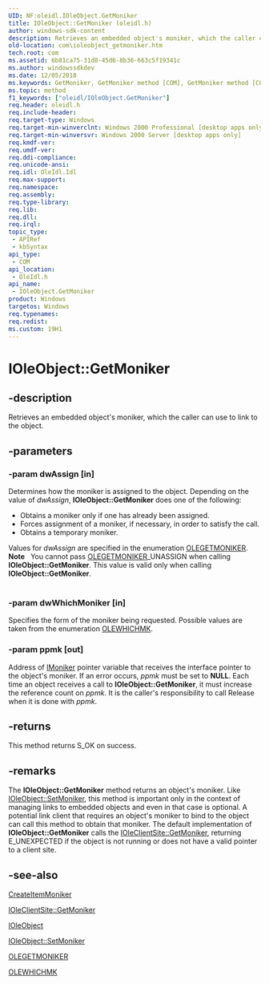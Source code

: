 ```yaml
---
UID: NF:oleidl.IOleObject.GetMoniker
title: IOleObject::GetMoniker (oleidl.h)
author: windows-sdk-content
description: Retrieves an embedded object's moniker, which the caller can use to link to the object.
old-location: com\ioleobject_getmoniker.htm
tech.root: com
ms.assetid: 6b81ca75-31d8-45d6-8b36-663c5f19341c
ms.author: windowssdkdev
ms.date: 12/05/2018
ms.keywords: GetMoniker, GetMoniker method [COM], GetMoniker method [COM],IOleObject interface, IOleObject interface [COM],GetMoniker method, IOleObject.GetMoniker, IOleObject::GetMoniker, _ole_ioleobject_getmoniker, com.ioleobject_getmoniker, oleidl/IOleObject::GetMoniker
ms.topic: method
f1_keywords: ["oleidl/IOleObject.GetMoniker"]
req.header: oleidl.h
req.include-header: 
req.target-type: Windows
req.target-min-winverclnt: Windows 2000 Professional [desktop apps only]
req.target-min-winversvr: Windows 2000 Server [desktop apps only]
req.kmdf-ver: 
req.umdf-ver: 
req.ddi-compliance: 
req.unicode-ansi: 
req.idl: OleIdl.Idl
req.max-support: 
req.namespace: 
req.assembly: 
req.type-library: 
req.lib: 
req.dll: 
req.irql: 
topic_type:
 - APIRef
 - kbSyntax
api_type:
 - COM
api_location:
 - OleIdl.h
api_name:
 - IOleObject.GetMoniker
product: Windows
targetos: Windows
req.typenames: 
req.redist: 
ms.custom: 19H1
---
```


# IOleObject::GetMoniker


## -description


Retrieves an embedded object's moniker, which the caller can use to link to the object.


## -parameters




### -param dwAssign [in]

Determines how the moniker is assigned to the object. Depending on the value of <i>dwAssign</i>, <b>IOleObject::GetMoniker</b> does one of the following:

<ul>
<li>Obtains a moniker only if one has already been assigned.</li>
<li>Forces assignment of a moniker, if necessary, in order to satisfy the call.</li>
<li>Obtains a temporary moniker.</li>
</ul>
Values for <i>dwAssign</i> are specified in the enumeration <a href="https://docs.microsoft.com/windows/desktop/api/oleidl/ne-oleidl-tagolegetmoniker">OLEGETMONIKER</a>.

<div class="alert"><b>Note</b>   You cannot pass <a href="https://docs.microsoft.com/windows/desktop/api/oleidl/ne-oleidl-tagolegetmoniker">OLEGETMONIKER</a>_UNASSIGN when calling <b>IOleObject::GetMoniker</b>. This value is valid only when calling <b>IOleObject::GetMoniker</b>.</div>
<div> </div>

### -param dwWhichMoniker [in]

Specifies the form of the moniker being requested. Possible values are taken from the enumeration <a href="https://docs.microsoft.com/windows/desktop/api/oleidl/ne-oleidl-tagolewhichmk">OLEWHICHMK</a>.


### -param ppmk [out]

Address of <a href="https://docs.microsoft.com/windows/desktop/api/objidl/nn-objidl-imoniker">IMoniker</a> pointer variable that receives the interface pointer to the object's moniker. If an error occurs, <i>ppmk</i> must be set to <b>NULL</b>. Each time an object receives a call to <b>IOleObject::GetMoniker</b>, it must increase the reference count on <i>ppmk</i>. It is the caller's responsibility to call Release when it is done with <i>ppmk</i>.


## -returns



This method returns S_OK on success.




## -remarks



The <b>IOleObject::GetMoniker</b> method returns an object's moniker. Like <a href="https://docs.microsoft.com/windows/desktop/api/oleidl/nf-oleidl-ioleobject-setmoniker">IOleObject::SetMoniker</a>, this method is important only in the context of managing links to embedded objects and even in that case is optional. A potential link client that requires an object's moniker to bind to the object can call this method to obtain that moniker. The default implementation of <b>IOleObject::GetMoniker</b> calls the <a href="https://docs.microsoft.com/windows/desktop/api/oleidl/nf-oleidl-ioleclientsite-getmoniker">IOleClientSite::GetMoniker</a>, returning E_UNEXPECTED if the object is not running or does not have a valid pointer to a client site.




## -see-also




<a href="https://docs.microsoft.com/windows/desktop/api/objbase/nf-objbase-createitemmoniker">CreateItemMoniker</a>



<a href="https://docs.microsoft.com/windows/desktop/api/oleidl/nf-oleidl-ioleclientsite-getmoniker">IOleClientSite::GetMoniker</a>



<a href="https://docs.microsoft.com/windows/desktop/api/oleidl/nn-oleidl-ioleobject">IOleObject</a>



<a href="https://docs.microsoft.com/windows/desktop/api/oleidl/nf-oleidl-ioleobject-setmoniker">IOleObject::SetMoniker</a>



<a href="https://docs.microsoft.com/windows/desktop/api/oleidl/ne-oleidl-tagolegetmoniker">OLEGETMONIKER</a>



<a href="https://docs.microsoft.com/windows/desktop/api/oleidl/ne-oleidl-tagolewhichmk">OLEWHICHMK</a>
 

 

